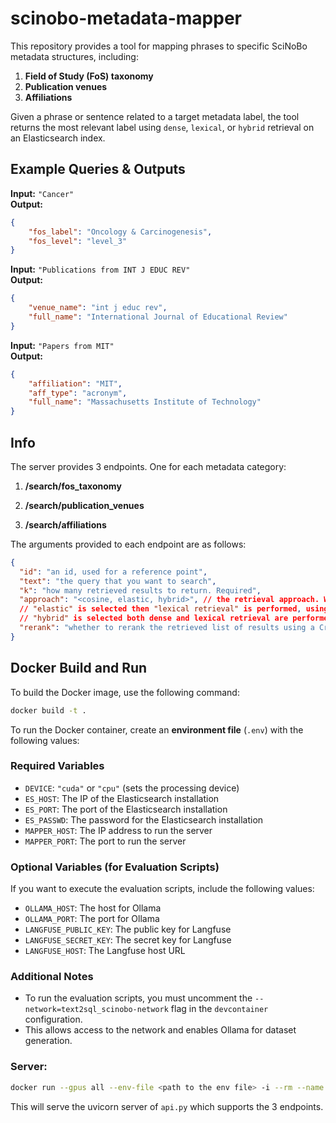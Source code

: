 # scinobo-metadata-mapper

This repository provides a tool for mapping phrases to specific SciNoBo metadata structures, including:

1. **Field of Study (FoS) taxonomy**
2. **Publication venues**
3. **Affiliations**

Given a phrase or sentence related to a target metadata label, the tool returns the most relevant label using `dense`, `lexical`, or `hybrid` retrieval on an Elasticsearch index.


## Example Queries & Outputs  

**Input:** `"Cancer"`  
**Output:**  
```json
{
    "fos_label": "Oncology & Carcinogenesis",
    "fos_level": "level_3"
}
```

**Input:** `"Publications from INT J EDUC REV"`  
**Output:**  
```json
{
    "venue_name": "int j educ rev",
    "full_name": "International Journal of Educational Review"
}
```

**Input:** `"Papers from MIT"`  
**Output:**  
```json
{
    "affiliation": "MIT",
    "aff_type": "acronym",
    "full_name": "Massachusetts Institute of Technology"
}
```

## Info

The server provides 3 endpoints. One for each metadata category:

1. **/search/fos_taxonomy**

2. **/search/publication_venues**

3. **/search/affiliations**

The arguments provided to each endpoint are as follows:

```json
{
  "id": "an id, used for a reference point",
  "text": "the query that you want to search",
  "k": "how many retrieved results to return. Required",
  "approach": "<cosine, elastic, hybrid>", // the retrieval approach. When using "cosine", then "dense retrieval" with cosine similarity is performed. When 
  // "elastic" is selected then "lexical retrieval" is performed, using BM25 in the corresponding field name string. When
  // "hybrid" is selected both dense and lexical retrieval are performed and a Cross-Encoder reranks the joined results list keeping the top_k most relevant results.
  "rerank": "whether to rerank the retrieved list of results using a Cross-Encoder model."
}
```

## Docker Build and Run

To build the Docker image, use the following command:

```bash
docker build -t .
```

To run the Docker container, create an **environment file** (`.env`) with the following values:  

### **Required Variables**  
- `DEVICE`: `"cuda"` or `"cpu"` (sets the processing device)  
- `ES_HOST`: The IP of the Elasticsearch installation
- `ES_PORT`: The port of the Elasticsearch installation
- `ES_PASSWD`: The password for the Elasticsearch installation  
- `MAPPER_HOST`: The IP address to run the server  
- `MAPPER_PORT`: The port to run the server  

### **Optional Variables (for Evaluation Scripts)**  
If you want to execute the evaluation scripts, include the following values:  
- `OLLAMA_HOST`: The host for Ollama  
- `OLLAMA_PORT`: The port for Ollama  
- `LANGFUSE_PUBLIC_KEY`: The public key for Langfuse  
- `LANGFUSE_SECRET_KEY`: The secret key for Langfuse  
- `LANGFUSE_HOST`: The Langfuse host URL  

### **Additional Notes**  
- To run the evaluation scripts, you must uncomment the `--network=text2sql_scinobo-network` flag in the `devcontainer` configuration.  
- This allows access to the network and enables Ollama for dataset generation.  

### Server:
```bash
docker run --gpus all --env-file <path to the env file> -i --rm --name scinobo-metadata-mapper-docker -p 6914:6914 intelligencenoborders/scinobo-metadata-mapper uvicorn metadata_mapper.server.api:app --host 0.0.0.0 --port 6914
```

This will serve the uvicorn server of `api.py` which supports the 3 endpoints.
